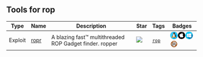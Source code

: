 
## Tools for rop

| Type | Name | Description | Star | Tags | Badges |
| --- | --- | --- | --- | --- | --- |
|Exploit|[ropr](https://github.com/Ben-Lichtman/ropr)|A blazing fast™ multithreaded ROP Gadget finder. ropper|![](https://img.shields.io/github/stars/Ben-Lichtman/ropr?label=%20)|[`rop`](/tags/rop.md)|![linux](./images/linux.png)![macos](./images/apple.png)![windows](./images/windows.png)[![Rust](./images/rust.png)](/langs/Rust.md)|

